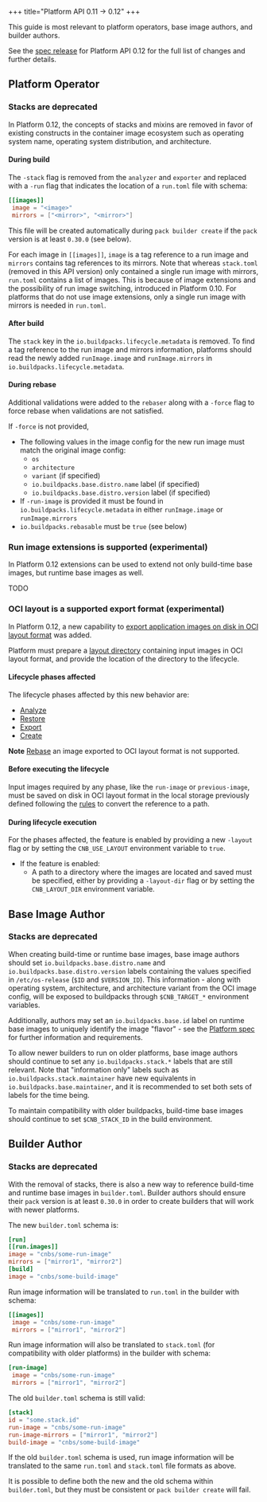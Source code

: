 +++
title="Platform API 0.11 -> 0.12"
+++

<!--more-->

This guide is most relevant to platform operators, base image authors, and builder authors.

See the [spec release](https://github.com/buildpacks/spec/releases/tag/platform%2Fv0.12) for Platform API 0.12 for the full list of changes and further details.

## Platform Operator

### Stacks are deprecated

In Platform 0.12, the concepts of stacks and mixins are removed
in favor of existing constructs in the container image ecosystem such as operating system name, operating system distribution, and architecture.

#### During build

The `-stack` flag is removed from the `analyzer` and `exporter` and replaced with a `-run` flag
that indicates the location of a `run.toml` file with schema:

```toml
[[images]]
 image = "<image>"
 mirrors = ["<mirror>", "<mirror>"]
```

This file will be created automatically during `pack builder create` if the `pack` version is at least `0.30.0` (see below).

For each image in `[[images]]`, `image` is a tag reference to a run image and `mirrors` contains tag references to its mirrors.
Note that whereas `stack.toml` (removed in this API version) only contained a single run image with mirrors, `run.toml` contains a list of images.
This is because of image extensions and the possibility of run image switching, introduced in Platform 0.10.
For platforms that do not use image extensions, only a single run image with mirrors is needed in `run.toml`.

#### After build

The `stack` key in the `io.buildpacks.lifecycle.metadata` is removed.
To find a tag reference to the run image and mirrors information,
platforms should read the newly added `runImage.image` and `runImage.mirrors` in `io.buildpacks.lifecycle.metadata`.

#### During rebase

Additional validations were added to the `rebaser` along with a `-force` flag to force rebase when validations are not satisfied.

If `-force` is not provided,
* The following values in the image config for the new run image must match the original image config:
  * `os`
  * `architecture`
  * `variant` (if specified)
  * `io.buildpacks.base.distro.name` label (if specified)
  * `io.buildpacks.base.distro.version` label (if specified)
* If `-run-image` is provided it must be found in `io.buildpacks.lifecycle.metadata` in either `runImage.image` or `runImage.mirrors`
* `io.buildpacks.rebasable` must be `true` (see below)

### Run image extensions is supported (experimental)

In Platform 0.12 extensions can be used to extend not only build-time base images, but runtime base images as well.

TODO

### OCI layout is a supported export format (experimental)

In Platform 0.12, a new capability to [export application images on disk in OCI layout format](https://github.com/buildpacks/rfcs/blob/main/text/0119-export-to-oci.md) was added.

Platform must prepare a [layout directory](https://github.com/buildpacks/rfcs/blob/main/text/0119-export-to-oci.md#how-it-works) containing input images in OCI layout format, and provide the location of the directory to the lifecycle.

#### Lifecycle phases affected

The lifecycle phases affected by this new behavior are:
- [Analyze](https://buildpacks.io/docs/concepts/components/lifecycle/analyze/)
- [Restore](https://buildpacks.io/docs/concepts/components/lifecycle/restore/)
- [Export](https://buildpacks.io/docs/concepts/components/lifecycle/export/)
- [Create](https://buildpacks.io/docs/concepts/components/lifecycle/create/)

**Note** [Rebase](https://buildpacks.io/docs/concepts/components/lifecycle/rebase/) an image exported to OCI layout format is not supported.

#### Before executing the lifecycle

Input images required by any phase, like the `run-image` or `previous-image`, must be saved on disk in OCI layout format in the local storage previously defined following the 
[rules](https://github.com/buildpacks/spec/blob/platform/v0.12/platform.md#map-an-image-reference-to-a-path-in-the-layout-directory) to convert the reference to a path.

#### During lifecycle execution

For the phases affected, the feature is enabled by providing a new `-layout` flag or by setting the `CNB_USE_LAYOUT` environment variable to `true`.
* If the feature is enabled: 
  *  A path to a directory where the images are located and saved must be specified, either by providing a `-layout-dir` flag or by setting the `CNB_LAYOUT_DIR` environment variable.

## Base Image Author

### Stacks are deprecated

When creating build-time or runtime base images, base image authors should set `io.buildpacks.base.distro.name` and `io.buildpacks.base.distro.version` labels
containing the values specified in `/etc/os-release` (`$ID` and `$VERSION_ID`).
This information - along with operating system, architecture, and architecture variant from the OCI image config,
will be exposed to buildpacks through `$CNB_TARGET_*` environment variables.

Additionally, authors may set an `io.buildpacks.base.id` label on runtime base images to uniquely identify the image "flavor" - see the [Platform spec](https://github.com/buildpacks/spec/blob/main/platform.md#target-data) for further information and requirements.

To allow newer builders to run on older platforms, base image authors should continue to set any `io.buildpacks.stack.*` labels that are still relevant.
Note that "information only" labels such as `io.buildpacks.stack.maintainer` have new equivalents in `io.buildpacks.base.maintainer`,
and it is recommended to set both sets of labels for the time being.

To maintain compatibility with older buildpacks, build-time base images should continue to set `$CNB_STACK_ID` in the build environment.

## Builder Author

### Stacks are deprecated

With the removal of stacks, there is also a new way to reference build-time and runtime base images in `builder.toml`.
Builder authors should ensure their `pack` version is at least `0.30.0` in order to create builders that will work with newer platforms.

The new `builder.toml` schema is:

```toml
[run]
[[run.images]]
image = "cnbs/some-run-image"
mirrors = ["mirror1", "mirror2"]
[build]
image = "cnbs/some-build-image"
```

Run image information will be translated to `run.toml` in the builder with schema:

```toml
[[images]]
 image = "cnbs/some-run-image"
 mirrors = ["mirror1", "mirror2"]
```

Run image information will also be translated to `stack.toml` (for compatibility with older platforms) in the builder with schema:

```toml
[run-image]
 image = "cnbs/some-run-image"
 mirrors = ["mirror1", "mirror2"]
```

The old `builder.toml` schema is still valid:

```toml
[stack]
id = "some.stack.id"
run-image = "cnbs/some-run-image"
run-image-mirrors = ["mirror1", "mirror2"]
build-image = "cnbs/some-build-image"
```

If the old `builder.toml` schema is used, run image information will be translated to the same `run.toml` and `stack.toml` file formats as above.

It is possible to define both the new and the old schema within `builder.toml`, but they must be consistent or `pack builder create` will fail.

